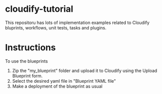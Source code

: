 # cloudify-tutorial
This repositoru has lots of implementation examples related to Cloudify bluprints, workflows, unit tests, tasks and plugins.

# Instructions
To use the blueprints
1. Zip the "my_blueprint" folder and upload it to Cloudify using the Upload Blueprint form.
2. Select the desired yaml file in "Blueprint YAML file"
3. Make a deployment of the blueprint as usual


